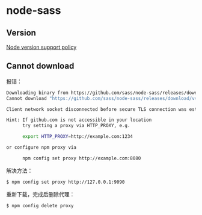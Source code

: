 # node-sass

## Version

[Node version support policy](https://github.com/sass/node-sass#node-version-support-policy)

## Cannot download

报错：

``` bash
Downloading binary from https://github.com/sass/node-sass/releases/download/v4.14.1/darwin-x64-83_binding.node
Cannot download "https://github.com/sass/node-sass/releases/download/v4.14.1/darwin-x64-83_binding.node": 

Client network socket disconnected before secure TLS connection was established

Hint: If github.com is not accessible in your location
      try setting a proxy via HTTP_PROXY, e.g. 

      export HTTP_PROXY=http://example.com:1234

or configure npm proxy via

      npm config set proxy http://example.com:8080
```

解决方法：

``` bash
$ npm config set proxy http://127.0.0.1:9090 
```

重新下载，完成后删除代理：

``` bash
$ npm config delete proxy
```
